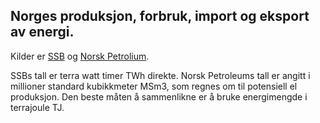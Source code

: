 ## Norges produksjon, forbruk, import og eksport av energi.

Kilder er 
[SSB](https://www.ssb.no/energi-og-industri/energi/statistikk/elektrisitet) og
[Norsk Petrolium](https://www.norskpetroleum.no/fakta/historisk-produksjon/#arlig).  
 
SSBs tall er terra watt timer TWh direkte. 
Norsk Petroleums tall er angitt i millioner standard kubikkmeter MSm3,
som regnes om til potensiell el produksjon.
Den beste måten å sammenlikne er å bruke energimengde i terrajoule TJ.

